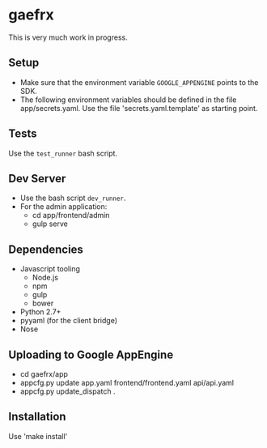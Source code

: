 # gaefrx

This is very much work in progress.

Setup
-----

* Make sure that the environment variable `GOOGLE_APPENGINE` points to the SDK.
* The following environment variables should be defined in the file app/secrets.yaml. Use the file 'secrets.yaml.template' as starting point.

Tests
-----

Use the `test_runner` bash script.

Dev Server
----------

- Use the bash script `dev_runner`.
- For the admin application:
  - cd app/frontend/admin
  - gulp serve


Dependencies
------------

* Javascript tooling
  * Node.js
  * npm
  * gulp
  * bower
* Python 2.7+
* pyyaml (for the client bridge)
* Nose


Uploading to Google AppEngine
-----------------------------

* cd gaefrx/app
* appcfg.py update app.yaml frontend/frontend.yaml api/api.yaml
* appcfg.py update_dispatch .

Installation
------------

Use 'make install'
